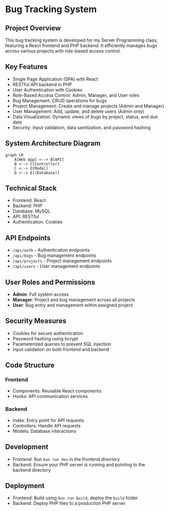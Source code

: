 # Bug Tracking System

## Project Overview
This bug tracking system is developed for my Server Programming class, featuring a React frontend and PHP backend. It efficiently manages bugs across various projects with role-based access control.

## Key Features
- Single Page Application (SPA) with React
- RESTful API backend in PHP
- User Authentication with Cookies
- Role-Based Access Control: Admin, Manager, and User roles
- Bug Management: CRUD operations for bugs
- Project Management: Create and manage projects (Admin and Manager)
- User Management: Add, update, and delete users (Admin only)
- Data Visualization: Dynamic views of bugs by project, status, and due date
- Security: Input validation, data sanitization, and password hashing

## System Architecture Diagram

```mermaid
graph LR
    A[Web App] <--> B[API]
    B <--> C[Controller]
    C <--> D[Model]
    D <--> E[(Database)]
```

## Technical Stack
- Frontend: React
- Backend: PHP
- Database: MySQL
- API: RESTful
- Authentication: Cookies

## API Endpoints
- `/api/auth` - Authentication endpoints
- `/api/bugs` - Bug management endpoints
- `/api/projects` - Project management endpoints
- `/api/users` - User management endpoints

## User Roles and Permissions
- **Admin**: Full system access
- **Manager**: Project and bug management across all projects
- **User**: Bug entry and management within assigned project

## Security Measures
- Cookies for secure authentication
- Password hashing using bcrypt
- Parameterized queries to prevent SQL injection
- Input validation on both frontend and backend

## Code Structure

### Frontend
- Components: Reusable React components
- Hooks: API communication services

### Backend
- Index: Entry point for API requests
- Controllers: Handle API requests
- Models: Database interactions

## Development
- Frontend: Run `bun run dev` in the frontend directory
- Backend: Ensure your PHP server is running and pointing to the backend directory

## Deployment
- Frontend: Build using `bun run build`, deploy the `build` folder
- Backend: Deploy PHP files to a production PHP server
